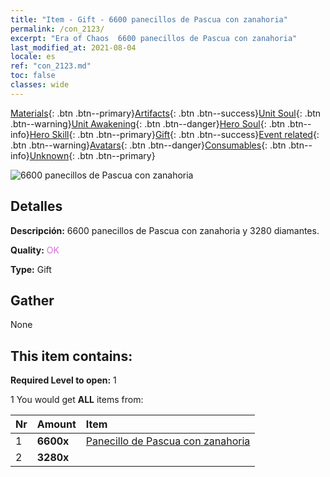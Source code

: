 ```yaml
---
title: "Item - Gift - 6600 panecillos de Pascua con zanahoria"
permalink: /con_2123/
excerpt: "Era of Chaos  6600 panecillos de Pascua con zanahoria"
last_modified_at: 2021-08-04
locale: es
ref: "con_2123.md"
toc: false
classes: wide
---
```

 [Materials](/ItemsES/){: .btn .btn--primary}[Artifacts](/ItemsES/Artifacts/){: .btn .btn--success}[Unit Soul](/ItemsES/UnitSoul/){: .btn .btn--warning}[Unit Awakening](/ItemsES/UnitAwakening/){: .btn .btn--danger}[Hero Soul](/ItemsES/HeroSoul/){: .btn .btn--info}[Hero Skill](/ItemsES/HeroSkill/){: .btn .btn--primary}[Gift](/ItemsES/Gift/){: .btn .btn--success}[Event related](/ItemsES/Events/){: .btn .btn--warning}[Avatars](/ItemsES/Avatars/){: .btn .btn--danger}[Consumables](/ItemsES/Consumables/){: .btn .btn--info}[Unknown](/ItemsES/Unknown/){: .btn .btn--primary}

 ![6600 panecillos de Pascua con zanahoria](/images/t/i_907590.png)

## Detalles
 **Descripción:** 6600 panecillos de Pascua con zanahoria y 3280 diamantes.

 **Quality:** <span style="color: #DA70D6">OK</span>

 **Type:** Gift

## Gather

  None

## This item contains:

 **Required Level to open:** 1

 1 You would get **ALL** items  from:

  | Nr | Amount |     Item    |
  |:---|:-------|:------------|
  | 1 |  **6600x** | [Panecillo de Pascua con zanahoria](/ItemsES/con_2119/) |  | 
  | 2 |  **3280x** | <i class="fas fa-gem"/> |  | 
